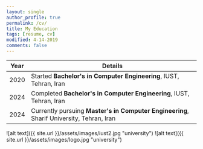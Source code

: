 ```yaml
---
layout: single
author_profile: true
permalink: /cv/
title: My Education
tags: [resume, cv]
modified: 4-14-2019
comments: false
---
```


<!-- 
|    |    | **Experience**                                                             |
|----|----|-------------------------------------------------------------------------------|
|2018| now| **computer student**, study computer Computer, IUST, Tehran, Iran |
|----|----|-------------------------------------------------------------------------------|
|2005|2018| **Bachelor in Computer** |
|----|------|-------------------------------------------------------------------------------|
-->

<!-- 
|2005|      | **Research Intern**, Microsoft Research, Redmond WA |
|----|------|-------------------------------------------------------------------------------|
|2004|      | **Research Intern**, Microsoft Research, Redmond WA |
-->

| Year  | Details                                                                 |
|-------|-------------------------------------------------------------------------|
| 2020  | Started **Bachelor's in Computer Engineering**, IUST, Tehran, Iran       |
| 2024  | Completed **Bachelor's in Computer Engineering**, IUST, Tehran, Iran     |
| 2024  | Currently pursuing **Master's in Computer Engineering**, Sharif University, Tehran, Iran   |

<!-- ![alt text](../assets/images/Amirrezauni.jpg "university") -->
![alt text]({{ site.url }}/assets/images/iust2.jpg "university")
![alt text]({{ site.url }}/assets/images/logo.jpg "university")
